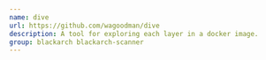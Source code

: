 ```yaml
---
name: dive
url: https://github.com/wagoodman/dive
description: A tool for exploring each layer in a docker image.
group: blackarch blackarch-scanner
---
```

